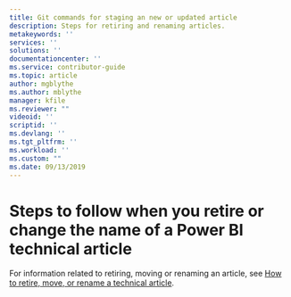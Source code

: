 ```yaml
---
title: Git commands for staging an new or updated article
description: Steps for retiring and renaming articles.
metakeywords: ''
services: ''
solutions: ''
documentationcenter: ''
ms.service: contributor-guide
ms.topic: article
author: mgblythe
ms.author: mblythe
manager: kfile
ms.reviewer: ""
videoid: ''
scriptid: ''
ms.devlang: ''
ms.tgt_pltfrm: ''
ms.workload: ''
ms.custom: ""
ms.date: 09/13/2019
---
```


# Steps to follow when you retire or change the name of a Power BI technical article

For information related to retiring, moving or renaming an article, see [How to retire, move, or rename a technical article](https://review.docs.microsoft.com/help/contribute/contribute-how-to-write-retire-or-rename-an-article?branch=master).